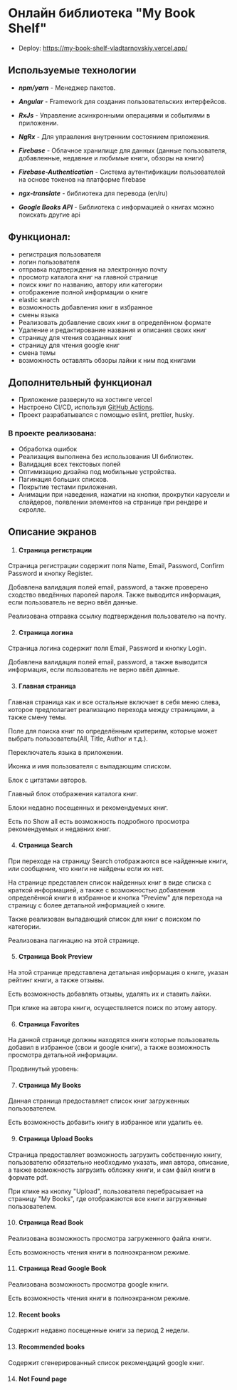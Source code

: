 # Онлайн библиотека "My Book Shelf"

- Deploy: https://my-book-shelf-vladtarnovskiy.vercel.app/

## Используемые технологии

- **_npm/yarn_** - Менеджер пакетов.
- **_Angular_** - Framework для создания пользовательских интерфейсов.
- **_RxJs_** - Управление асинхронными операциями и событиями в приложении.
- **_NgRx_** - Для управления внутренним состоянием приложения.
- **_Firebase_** - Облачное хранилище для данных (данные пользователя, добавленные, недавние и любимые книги, обзоры на книги)
- **_Firebase-Authentication_** - Система аутентификации пользователей на основе токенов на платформе firebase
- **_ngx-translate_** - библиотека для перевода (en/ru)

- **_Google Books API_** - Библиотека c информацией о книгах
  можно поискать другие api

## Функционал:

- регистрация пользователя
- логин пользователя
- отправка подтверждения на электронную почту
- просмотр каталога книг на главной странице
- поиск книг по названию, автору или категории
- отображение полной информации о книге
- elastic search
- возможность добавления книг в избранное
- смены языка
- Реализовать добавление своих книг в определённом формате
- Удаление и редактирование названия и описания своих книг
- страницу для чтения созданных книг
- страницу для чтения google книг
- смена темы
- возможность оставлять обзоры лайки к ним под книгами

## Дополнительный функционал

- Приложение развернуто на хостинге vercel
- Настроено CI/CD, используя [GitHub Actions](https://github.com/features/actions).
- Проект разрабатывался с помощью eslint, prettier, husky.

### В проекте реализована:

- Обработка ошибок
- Реализация выполнена без использования UI библиотек.
- Валидация всех текстовых полей
- Оптимизацию дизайна под мобильные устройства.
- Пагинация больших списков.
- Покрытие тестами приложения.
- Анимации при наведения, нажатии на кнопки, прокрутки карусели и слайдеров, появлении элементов на странице при рендере и скролле.

## Описание экранов

1. #### Страница регистрации

Страница регистрации содержит поля Name, Email, Password, Confirm Password и кнопку Register.

Добавлена валидация полей email, password, а также проверено сходство введённых паролей пароля. Также выводится информация, если пользователь не верно ввёл данные.

Реализована отправка ссылку подтверждения пользователю на почту.

2. #### Страница логина

Страница логина содержит поля Email, Password и кнопку Login.

Добавлена валидация полей email, password, а также выводится информация, если пользователь не верно ввёл данные.

3. #### Главная страница

Главная страница как и все остальные включает в себя меню слева, которое предполагает реализацию перехода между страницами, а также смену темы.

Поле для поиска книг по определённым критериям, которые может выбрать пользователь(All, Title, Author и т.д.).

Переключатель языка в приложении.

Иконка и имя пользователя с выпадающим списком.

Блок с цитатами авторов.

Главный блок отображения каталога книг.

Блоки недавно посещенных и рекомендуемых книг.

Есть по Show all есть возможность подробного просмотра рекомендуемых и недавних книг.

4. #### Страница Search

При переходе на страницу Search отображаются все найденные книги, или сообщение, что книги не найдены если их нет.

На странице представлен список найденных книг в виде списка с краткой информацией, а также с возможностью добавления определённой книги в избранное и кнопка "Preview" для перехода на страницу с более детальной информацией о книге.

Также реализован выпадающий список для книг с поиском по категории.

Реализована пагинацию на этой странице.

5. #### Страница Book Preview

На этой странице представлена детальная информация о книге, указан рейтинг книги, а также отзывы.

Есть возможность добавлять отзывы, удалять их и ставить лайки.

При клике на автора книги, осуществляется поиск по этому автору.

6. #### Страница Favorites

На данной странице должны находятся книги которые пользователь добавил в избранное (свои и google книги), а также возможность просмотра детальной информации.

Продвинутый уровень:

7. #### Страница My Books

Данная страница предоставляет список книг загруженных пользователем.

Есть возможность добавить книгу в избранное или удалить ее.

9. #### Страница Upload Books

Страница предоставляет возможность загрузить собственную книгу, пользователю обязательно необходимо указать, имя автора, описание, а также возможность загрузить обложку книги, и сам файл книги в формате pdf.

При клике на кнопку "Upload", пользователя перебрасывает на страницу "My Books", где отображаются все книги загруженные пользователем.

10. #### Страница Read Book

Реализована возможность просмотра загруженного файла книги.

Есть возможность чтения книги в полноэкранном режиме.

11. #### Страница Read Google Book

Реализована возможность просмотра google книги.

Есть возможность чтения книги в полноэкранном режиме.

12. #### Recent books

Содержит недавно посещенные книги за период 2 недели.

13. #### Recommended books

Содержит сгенерированный список рекомендаций google книг.

14. #### Not Found page
